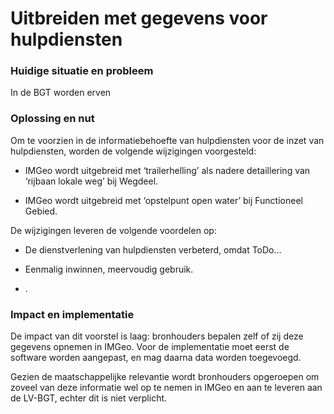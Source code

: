 Uitbreiden met gegevens voor hulpdiensten
=========================================

### Huidige situatie en probleem

In de BGT worden erven

### Oplossing en nut

Om te voorzien in de informatiebehoefte van hulpdiensten voor de inzet van
hulpdiensten, worden de volgende wijzigingen voorgesteld:

-   IMGeo wordt uitgebreid met ‘trailerhelling’ als nadere detaillering van
    ‘rijbaan lokale weg’ bij Wegdeel.

-   IMGeo wordt uitgebreid met ‘opstelpunt open water’ bij Functioneel Gebied.

De wijzigingen leveren de volgende voordelen op:

-   De dienstverlening van hulpdiensten verbeterd, omdat ToDo…

-   Eenmalig inwinnen, meervoudig gebruik.

-   .

### Impact en implementatie

De impact van dit voorstel is laag: bronhouders bepalen zelf of zij deze
gegevens opnemen in IMGeo. Voor de implementatie moet eerst de software worden
aangepast, en mag daarna data worden toegevoegd.

Gezien de maatschappelijke relevantie wordt bronhouders opgeroepen om zoveel van
deze informatie wel op te nemen in IMGeo en aan te leveren aan de LV-BGT, echter
dit is niet verplicht.
